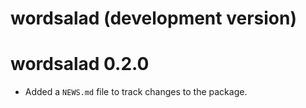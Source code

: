 # wordsalad (development version)

# wordsalad 0.2.0

* Added a `NEWS.md` file to track changes to the package.
